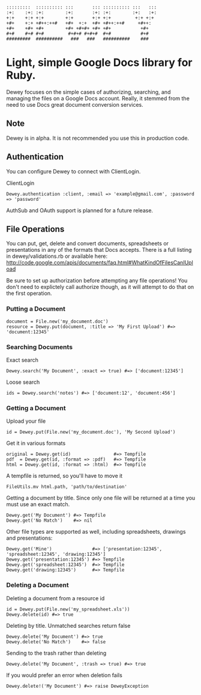     :::::::::  :::::::::: :::       ::: :::::::::: :::   ::: 
    :+:    :+: :+:        :+:       :+: :+:        :+:   :+: 
    +:+    +:+ +:+        +:+       +:+ +:+         +:+ +:+
    +#+    +:+ +#++:++#   +#+  +:+  +#+ +#++:++#     +#++:
    +#+    +#+ +#+        +#+ +#+#+ +#+ +#+           +#+
    #+#    #+# #+#         #+#+# #+#+#  #+#           #+#
    #########  ##########   ###   ###   ##########    ###


# Light, simple Google Docs library for Ruby.

Dewey focuses on the simple cases of authorizing, searching, and managing the
files on a Google Docs account. Really, it stemmed from the need to use Docs
great document conversion services.

## Note

Dewey is in alpha. It is not recommended you use this in production code.

## Authentication

You can configure Dewey to connect with ClientLogin. 

ClientLogin

    Dewey.authentication :client, :email => 'example@gmail.com', :password => 'password'

AuthSub and OAuth support is planned for a future release.

## File Operations

You can put, get, delete and convert documents, spreadsheets or presentations in
any of the formats that Docs accepts. There is a full listing in dewey/validations.rb
or available here: http://code.google.com/apis/documents/faq.html#WhatKindOfFilesCanIUpload

Be sure to set up authorization before attempting any file operations! You don't
need to explictely call authorize though, as it will attempt to do that on the
first operation.

### Putting a Document

    document = File.new('my_document.doc')
    resource = Dewey.put(document, :title => 'My First Upload') #=> 'document:12345'

### Searching Documents

Exact search

    Dewey.search('My Document', :exact => true) #=> ['document:12345']

Loose search

    ids = Dewey.search('notes') #=> ['document:12', 'document:456']

### Getting a Document

Upload your file

    id = Dewey.put(File.new('my_document.doc'), 'My Second Upload')

Get it in various formats

    original = Dewey.get(id)                #=> Tempfile
    pdf  = Dewey.get(id, :format => :pdf)   #=> Tempfile
    html = Dewey.get(id, :format => :html)  #=> Tempfile

A tempfile is returned, so you'll have to move it

    FileUtils.mv html.path, 'path/to/destination'

Getting a document by title. Since only one file will be returned at a time you
must use an exact match.

    Dewey.get('My Document') #=> Tempfile
    Dewey.get('No Match')    #=> nil

Other file types are supported as well, including spreadsheets, drawings and
presentations:

    Dewey.get('Mine')               #=> ['presentation:12345', 'spreadsheet:12345', 'drawing:12345']
    Dewey.get('presentation:12345') #=> Tempfile
    Dewey.get('spreadsheet:12345')  #=> Tempfile
    Dewey.get('drawing:12345')      #=> Tempfile

### Deleting a Document

Deleting a document from a resource id

    id = Dewey.put(File.new('my_spreadsheet.xls'))
    Dewey.delete(id) #=> true

Deleting by title. Unmatched searches return false

    Dewey.delete('My Document') #=> true
    Dewey.delete('No Match')    #=> false

Sending to the trash rather than deleting

    Dewey.delete('My Document', :trash => true) #=> true

If you would prefer an error when deletion fails

    Dewey.delete!('My Document') #=> raise DeweyException
